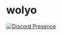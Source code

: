 # wolyo

[![Discord Presence](https://lanyard-profile-readme.vercel.app/api/810161653756198933?hideDiscrim=true)](https://discord.com/users/810161653756198933)
